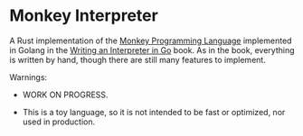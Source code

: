 # Monkey Interpreter

A Rust implementation of the [Monkey Programming Language](monkeylang.org) implemented in Golang in the [Writing an Interpreter in Go](interpreterbook.com) book.
As in the book, everything is written by hand, though there are still many features to implement.

Warnings:

  - WORK ON PROGRESS.

  - This is a toy language, so it is not intended to be fast or optimized, nor used in production.
